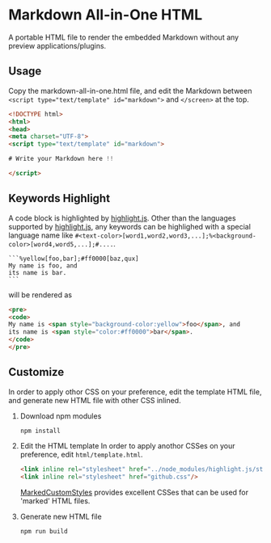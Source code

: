 # Markdown All-in-One HTML

A portable HTML file to render the embedded Markdown without any preview applications/plugins.

## Usage

Copy the markdown-all-in-one.html file, and edit the Markdown
between `<script type="text/template" id="markdown">`
and `</screen>` at the top.

```html
<!DOCTYPE html>
<html>
<head>
<meta charset="UTF-8">
<script type="text/template" id="markdown">

# Write your Markdown here !!

</script>
```

## Keywords Highlight

A code block is highlighted by [highlight.js](https://highlightjs.org/).
Other than the languages supported by [highlight.js](https://highlightjs.org/),
any keywords can be highlighed with a special language name like
`#<text-color>[word1,word2,word3,...];%<background-color>[word4,word5,...];#....`.

``````````plaintext
```%yellow[foo,bar];#ff0000[baz,qux]
My name is foo, and
its name is bar.
```
``````````

will be rendered as

```html
<pre>
<code>
My name is <span style="background-color:yellow">foo</span>, and
its name is <span style="color:#ff0000">bar</span>.
</code>
</pre>
```

## Customize

In order to apply othor CSS on your preference, edit the template
HTML file, and generate new HTML file with other CSS inlined.

1. Download npm modules

   ```shell
   npm install
   ```

2. Edit the HTML template
   In order to apply anothor CSSes on your preference, edit `html/template.html`.

   ```html
   <link inline rel="stylesheet" href="../node_modules/highlight.js/styles/monokai.css"/>
   <link inline rel="stylesheet" href="github.css"/>
   ```

   [MarkedCustomStyles](https://github.com/ttscoff/MarkedCustomStyles) provides
   excellent CSSes that can be used for 'marked' HTML files.

3. Generate new HTML file

   ```shell
   npm run build
   ```
